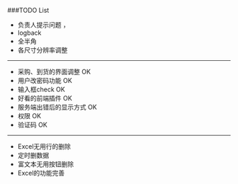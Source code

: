 ###TODO List

* 负责人提示问题 ，
* logback
* 全半角
* 各尺寸分辨率调整

-------------------------------

* 采购、到货的界面调整 OK
* 用户改密码功能 OK
* 输入框check OK
* 好看的前端插件 OK
* 服务端出错后的显示方式 OK
* 权限 OK
* 验证码 OK

--------------------------------

* Excel无用行的删除
* 定时删数据
* 富文本无用按钮删除
* Excel的功能完善
